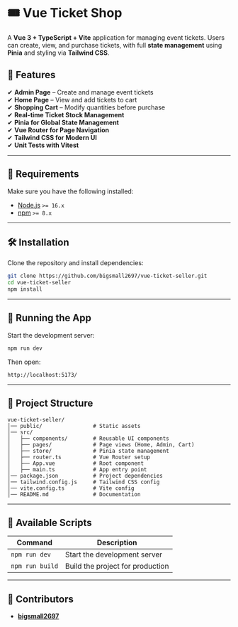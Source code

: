 # 🎟️ Vue Ticket Shop
A **Vue 3 + TypeScript + Vite** application for managing event tickets. Users can create, view, and purchase tickets, with full **state management** using **Pinia** and styling via **Tailwind CSS**.

## **🚀 Features**
✔ **Admin Page** – Create and manage event tickets  
✔ **Home Page** – View and add tickets to cart  
✔ **Shopping Cart** – Modify quantities before purchase  
✔ **Real-time Ticket Stock Management**  
✔ **Pinia for Global State Management**  
✔ **Vue Router for Page Navigation**  
✔ **Tailwind CSS for Modern UI**  
✔ **Unit Tests with Vitest**

---

## **📌 Requirements**
Make sure you have the following installed:
- [Node.js](https://nodejs.org/) `>= 16.x`
- [npm](https://www.npmjs.com/) `>= 8.x`

---

## **🛠️ Installation**
Clone the repository and install dependencies:
```sh
git clone https://github.com/bigsmall2697/vue-ticket-seller.git
cd vue-ticket-seller
npm install
```

---

## **🚀 Running the App**
Start the development server:
```sh
npm run dev
```
Then open:
```
http://localhost:5173/
```

---

## **📌 Project Structure**
```
vue-ticket-seller/
│── public/                # Static assets
│── src/
│   ├── components/        # Reusable UI components
│   ├── pages/             # Page views (Home, Admin, Cart)
│   ├── store/             # Pinia state management
│   ├── router.ts          # Vue Router setup
│   ├── App.vue            # Root component
│   ├── main.ts            # App entry point
│── package.json           # Project dependencies
│── tailwind.config.js     # Tailwind CSS config
│── vite.config.ts         # Vite config
│── README.md              # Documentation
```

---

## **📌 Available Scripts**
| Command              | Description                            |
|----------------------|----------------------------------------|
| `npm run dev`       | Start the development server          |
| `npm run build`     | Build the project for production      |

---

## **🙌 Contributors**
- **[bigsmall2697](https://github.com/bigsmall2697)**
